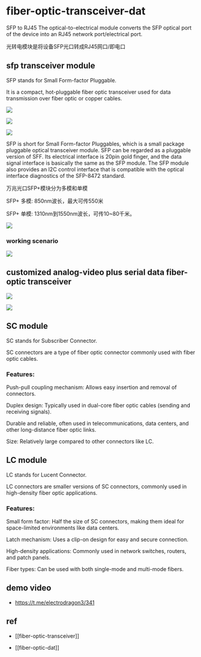 
# fiber-optic-transceiver-dat

SFP to RJ45
The optical-to-electrical module converts the SFP optical port of the device into an RJ45 network port/electrical port.

光转电模块是将设备SFP光口转成RJ45网口/即电口


##  sfp transceiver module

SFP stands for Small Form-factor Pluggable.

It is a compact, hot-pluggable fiber optic transceiver used for data transmission over fiber optic or copper cables.

![](2025-03-27-17-31-03.png)

![](2025-03-27-17-55-17.png)

![](2025-03-27-18-41-19.png)

SFP is short for Small Form-factor Pluggables, which is a small package pluggable optical transceiver module. SFP can be regarded as a pluggable version of SFF. Its electrical interface is 20pin gold finger, and the data signal interface is basically the same as the SFP module. The SFP module also provides an I2C control interface that is compatible with the optical interface diagnostics of the SFP-8472 standard.


万兆光口SFP+模块分为多模和单模 

SFP+ 多模: 850nm波长，最大可传550米

SFP+ 单模: 1310nm到1550nm波长，可传10~80千米。

![](2025-03-27-18-46-06.png)

### working scenario 

![](2025-03-27-18-03-01.png)


## customized analog-video plus serial data fiber-optic transceiver

![](2025-03-27-18-17-54.png)

![](2025-03-27-18-19-08.png)



## SC module 

SC stands for Subscriber Connector.

SC connectors are a type of fiber optic connector commonly used with fiber optic cables.

### Features:

Push-pull coupling mechanism: Allows easy insertion and removal of connectors.

Duplex design: Typically used in dual-core fiber optic cables (sending and receiving signals).

Durable and reliable, often used in telecommunications, data centers, and other long-distance fiber optic links.

Size: Relatively large compared to other connectors like LC.

## LC module 

LC stands for Lucent Connector.

LC connectors are smaller versions of SC connectors, commonly used in high-density fiber optic applications.

### Features:

Small form factor: Half the size of SC connectors, making them ideal for space-limited environments like data centers.

Latch mechanism: Uses a clip-on design for easy and secure connection.

High-density applications: Commonly used in network switches, routers, and patch panels.

Fiber types: Can be used with both single-mode and multi-mode fibers.

## demo video 

- https://t.me/electrodragon3/341


## ref 

- [[fiber-optic-transceiver]]

- [[fiber-optic-dat]]